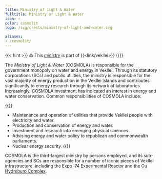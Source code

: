 ```yaml
---
title: Ministry of Light & Water
fulltitle: Ministry of Light & Water
icon: ⚡️
color: cosmolit
logo: /svg/crests/ministry-of-light-and-water.svg

aliases:
- /cosmolit/
---
```

{{< hint >}}
߷ This *[ministry](/ministries/)* is part of {{<link/vekllei>}}
{{</hint>}}

The *Ministry of Light & Water* (COSMOLA) is responsible for the government monopoly on water and energy in Vekllei. Through its statutory corporations (SCs) and public utilities, the ministry is responsible for the vast majority of energy production in the Vekllei Islands and contributes significantly to energy research through its network of  laboratories. Increasingly, COSMOLA investment has indicated an interest in energy and water conservation. Common responsibilities of COSMOLA include:

{{<hint panel>}}
* Maintenance and operation of utilities that provide Vekllei people with electricity and water.
* Production and conservation of energy and water.
* Investment and research into emerging physical sciences.
* Advising energy and water policy to republican and commonwealth parliaments.
* Nuclear energy security.
{{</hint>}}

COSMOLA is the third-largest ministry by persons employed, and its sub-agencies and SCs are responsible for a number of iconic pieces of Vekllei infrastructure, including the [Expo '74 Experimental Reactor](/posts/2019-09-15-reactor/) and the [Ou Hydroburo Complex](/posts/2020-04-21-hydro/).